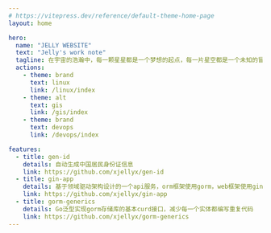 ```yaml
---
# https://vitepress.dev/reference/default-theme-home-page
layout: home

hero:
  name: "JELLY WEBSITE"
  text: "Jelly's work note"
  tagline: 在宇宙的浩瀚中，每一颗星星都是一个梦想的起点，每一片星空都是一个未知的冒险。
  actions:
    - theme: brand
      text: linux
      link: /linux/index
    - theme: alt
      text: gis
      link: /gis/index
    - theme: brand
      text: devops
      link: /devops/index

features:
  - title: gen-id
    details: 自动生成中国居民身份证信息
    link: https://github.com/xjellyx/gen-id
  - title: gin-app
    details: 基于领域驱动架构设计的一个api服务，orm框架使用gorm，web框架使用gin
    link: https://github.com/xjellyx/gin-app
  - title: gorm-generics
    details: Go泛型实现gorm存储库的基本curd接口，减少每一个实体都编写重复代码
    link: https://github.com/xjellyx/gorm-generics
---
```


